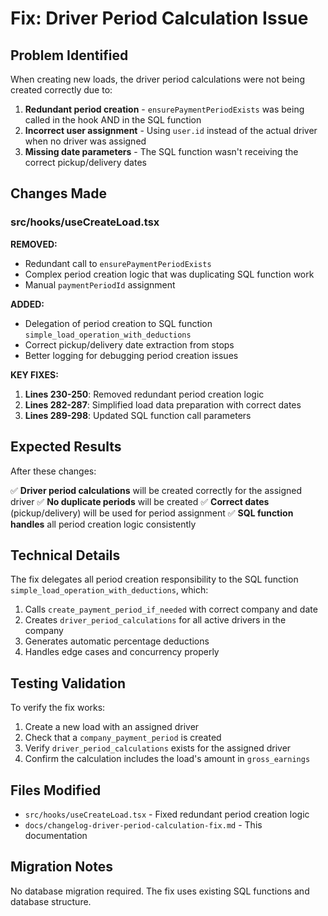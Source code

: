 # Fix: Driver Period Calculation Issue

## Problem Identified
When creating new loads, the driver period calculations were not being created correctly due to:

1. **Redundant period creation** - `ensurePaymentPeriodExists` was being called in the hook AND in the SQL function
2. **Incorrect user assignment** - Using `user.id` instead of the actual driver when no driver was assigned
3. **Missing date parameters** - The SQL function wasn't receiving the correct pickup/delivery dates

## Changes Made

### src/hooks/useCreateLoad.tsx

**REMOVED:**
- Redundant call to `ensurePaymentPeriodExists` 
- Complex period creation logic that was duplicating SQL function work
- Manual `paymentPeriodId` assignment

**ADDED:**
- Delegation of period creation to SQL function `simple_load_operation_with_deductions`
- Correct pickup/delivery date extraction from stops
- Better logging for debugging period creation issues

**KEY FIXES:**
1. **Lines 230-250**: Removed redundant period creation logic
2. **Lines 282-287**: Simplified load data preparation with correct dates
3. **Lines 289-298**: Updated SQL function call parameters

## Expected Results

After these changes:

✅ **Driver period calculations** will be created correctly for the assigned driver
✅ **No duplicate periods** will be created
✅ **Correct dates** (pickup/delivery) will be used for period assignment
✅ **SQL function handles** all period creation logic consistently

## Technical Details

The fix delegates all period creation responsibility to the SQL function `simple_load_operation_with_deductions`, which:

1. Calls `create_payment_period_if_needed` with correct company and date
2. Creates `driver_period_calculations` for all active drivers in the company
3. Generates automatic percentage deductions
4. Handles edge cases and concurrency properly

## Testing Validation

To verify the fix works:

1. Create a new load with an assigned driver
2. Check that a `company_payment_period` is created
3. Verify `driver_period_calculations` exists for the assigned driver
4. Confirm the calculation includes the load's amount in `gross_earnings`

## Files Modified

- `src/hooks/useCreateLoad.tsx` - Fixed redundant period creation logic
- `docs/changelog-driver-period-calculation-fix.md` - This documentation

## Migration Notes

No database migration required. The fix uses existing SQL functions and database structure.